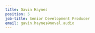 ```yaml
---
title: Gavin Haynes
position: 5
job-title: Senior Development Producer
email: gavin.haynes@novel.audio
---
```


